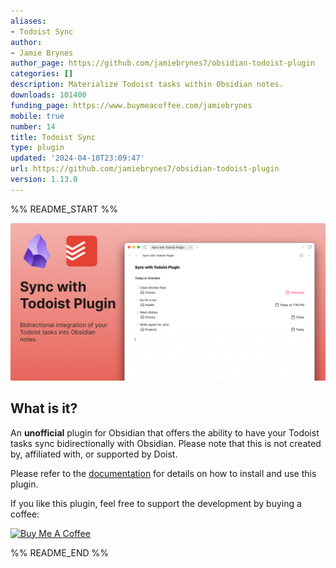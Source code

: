 ```yaml
---
aliases:
- Todoist Sync
author:
- Jamie Brynes
author_page: https://github.com/jamiebrynes7/obsidian-todoist-plugin
categories: []
description: Materialize Todoist tasks within Obsidian notes.
downloads: 101400
funding_page: https://www.buymeacoffee.com/jamiebrynes
mobile: true
number: 14
title: Todoist Sync
type: plugin
updated: '2024-04-10T23:09:47'
url: https://github.com/jamiebrynes7/obsidian-todoist-plugin
version: 1.13.0
---
```


%% README_START %%

![Sync with Todoist Plugin for Obsidian](https://raw.githubusercontent.com/jamiebrynes7/obsidian-todoist-plugin/HEAD/docs/static/img/social-card.jpg)

## What is it?

An **unofficial** plugin for Obsidian that offers the ability to have your Todoist tasks sync bidirectionally with Obsidian. Please note that this is not created by, affiliated with, or supported by Doist.

Please refer to the [documentation](https://jamiebrynes7.github.io/obsidian-todoist-plugin/docs/overview) for details on how to install and use this plugin.

If you like this plugin, feel free to support the development by buying a coffee:

<a href="https://www.buymeacoffee.com/jamiebrynes" target="_blank"><img src="https://cdn.buymeacoffee.com/buttons/v2/default-yellow.png" alt="Buy Me A Coffee" style="height: 60px !important;width: 217px !important;" ></a>


%% README_END %%
